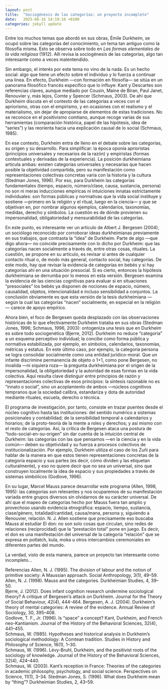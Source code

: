 ```yaml
---
layout: post
title:  "Sociogénesis de las categorías: un proyecto incompleto"
date:   2025-08-16 14:10:16 +0100
categories: jekyll update
---
```



Entre los muchos temas que abordó en sus obras, Émile Durkheim, se ocupó sobre las categorías del conocimiento, un tema tan antiguo como la filosofía misma. Esto se observa sobre todo en *Las formas elementales de la vida religiosa* (1912). Allí revisa la sociogénesis de las categorías, algo tan interesante como a veces malentendido.

Sin embargo, el interés por este tema no vino de la nada. Es un hecho social: algo que tiene un efecto sobre el individuo y lo fuerza a continuar una línea. En efecto, Durkheim —con formación en filosofía— se sitúa en un panorama filosófico francés específico que lo influye: Kant y Descartes son referencias claves, aunque mediado por Cousin, Maine de Biran, Paul Janet, Renouvier y, más lejos, Comte y Spencer (Schmaus, 2003). De ahí que Durkheim discuta en el contexto de las categorías a veces con el apriorismo, otras con el empirismo, y en ocasiones con el realismo y el materialismo, sin dejar de apropiarse de elementos de estas tradiciones. No se reconoce en el positivismo comtiano, aunque recoge varias de sus herramientas (comparación histórica, papel de las hipótesis, idea de “series”) y las reorienta hacia una explicación causal de lo social (Schmaus, 1985).    

En ese contexto, Durkheim entra de lleno en el debate sobre las categorías, su origen y su desarrollo. Para simplificar: la época oponía aprioristas (principios universales y necesarios de la razón) y empiristas (formas contextuales y derivadas de la experiencia). La posición durkheimiana articula ambas: existen categorías universales y necesarias que hacen posible la objetividad compartida, pero su manifestación como representaciones colectivas concretas varía con la historia y la cultura (Stedman Jones, 1996). Por eso, para Durkheim las categorías fundamentales (tiempo, espacio, número/clase, causa, sustancia, persona) no son ni meras inducciones empíricas ni intuiciones innatas estrictamente individuales: son formas públicas y normativas que la vida social instituye y sostiene —primero en la religión y el ritual, luego en la ciencia— y que se objetivan en, por nombrar algunos ejemplos, calendarios, taxonomías, medidas, derecho y símbolos. La cuestión es de dónde provienen su impersonalidad, obligatoriedad y mensurabilidad de las categorías.  

En este punto, es interesante ver un artículo de Albert J. Bergesen (2004), un sociólogo reconocido por corroborar ideas durkheimianas previamente en sus trabajos, que contrasta la “idea” de Durkheim. Parte de algo —que digo ahora— no coincide precisamente con lo dicho por Durkheim: que las categorías nacen socialmente a través de, entre otras cosas, rituales. La cuestión, se propone en su artículo, es revisar si antes de cualquier contacto ritual o, de modo más general, contacto social, hay categorías. De este modo, hay que revisar la evidencia de categorías en bebés y si hay categorías ahí en una situación presocial. Si es cierto, entonces la hipótesis durkheimiana se derrumba por lo menos en esta versión. Bergesen examina la evidencia de las ciencias cognitivas para evaluar si en situaciones “presociales” los bebés ya disponen de nociones de espacio, número, causalidad, objetos, intencionalidad e incluso sensibilidad a conjuntos. La conclusión obviamente es que esta versión de la tesis durkheimiana —según la cual las categorías “nacen” socialmente, en especial en la religión— carece de apoyo empírico.  

Ahora bien, el foco de Bergesen queda desplazado con las observaciones históricas de lo que efectivamente Durkheim trataba en sus obras (Stedman Jones, 1996; Schmaus, 1996, 2003): ontogeniza una tesis que en Durkheim es sobre todo sociogenética (Bjerre, 2012). Durkheim no reduce “categoría” a un esquema perceptivo individual; la concibe como forma pública y normativa estabilizada, por ejemplo, en símbolos, calendarios, taxonomías, métricas y estatus. En este último caso, por ejemplo, la categoría persona se logra consolidar socialmente como una entidad jurídico-moral. Que un infante discrimine permanencia de objeto o 1+1, como pone Bergesen, no invalida —ni siquiera roza— la pregunta durkheimiana por el origen de la impersonalidad, la obligatoriedad y la autoridad de esas formas en la vida colectiva. Aquí resulta clave distinguir entre principios de razón y representaciones colectivas de esos principios: la síntesis razonable no es “innato o social”, sino un acoplamiento de ambos —núcleos cognitivos tempranos que la sociedad calibra, estandariza y dota de autoridad mediante rituales, escuela, derecho o técnica.

El programa de investigación, por tanto, consiste en trazar puentes desde el núcleo cognitivo hasta las instituciones: del sentido numérico a sistemas posicionales y contabilidad; de la sensibilidad temporal a calendarios y horarios; de la proto-teoría de la mente a roles y derechos; y así mismo con el resto de categorías. Así, la crítica de Bergesen ataca una postura de “todo-social-en-su-origen” sin dar cuenta de la intuición central de Durkheim: las categorías con las que pensamos —en la ciencia y en la vida común— deben su objetividad y su fuerza a procesos colectivos de institucionalización. Por ejemplo, Durkheim utiliza el caso de los Zuñi para hablar de la manera en que estos tienen representaciones concretas de la categoría espacio y sus partes (es decir, cómo dividen y las etiquetan culturalmente), y eso no quiere decir que no sea un universal, sino que construyen localmente la idea de espacio y sus propiedades a través de sistemas simbólicos (Godlove, 1996).

En su lugar, Marcel Mauss parece desarrollar este programa (Allen, 1998, 1995): las categorías son relevantes y nos ocuparemos de su manifestación variada entre grupos diversos sin olvidarnos de su carácter universal. De ahí que el mapeo de categorías hecho por Mauss fuera tan amplio y provechoso usando evidencia etnográfica: espacio, tiempo, sustancia, clase/género, totalidad/cantidad, causa/mana, persona y, siguiendo a Renouvier, relación. N. J. Allen sostiene que precisamente eso buscaba Mauss al estudiar El don: no son solo cosas que circulan, sino redes de relaciones (reciprocidad) que la “prestación total” pone en juego. Es decir, el don es una manifestación del universal de la categoría “relación” que se expresa en potlatch, kula, moka u otros intercambios ceremoniales en diferentes partes del mundo. 

La verdad, visto de esta manera, parece un proyecto tan interesante como incompleto... 

Referencias
Allen, N. J. (1995). The division of labour and the notion of primitive society: A Maussian approach. Social Anthropology, 3(1), 49–59.  
Allen, N. J. (1998). Mauss and the categories. Durkheimian Studies, 4, 39–50.  
Bjerre, J. (2012). Does infant cognition research undermine sociological theory? A critique of Bergesen’s attack on Durkheim. Journal for the Theory of Social Behaviour, 42(4), 444-464. 
Bergesen, A. J. (2004). Durkheim’s theory of mental categories: A review of the evidence. Annual Review of Sociology, 30, 395–408.  
Godlove, T. F., Jr. (1996). Is “space” a concept? Kant, Durkheim, and French neo-Kantianism. Journal of the History of the Behavioral Sciences, 32(4), 441–455.  
Schmaus, W. (1985). Hypotheses and historical analysis in Durkheim’s sociological methodology: A Comtean tradition. Studies in History and Philosophy of Science, 16(1), 1–30.  
Schmaus, W. (1996). Lévy-Bruhl, Durkheim, and the positivist roots of the sociology of knowledge. Journal of the History of the Behavioral Sciences, 32(4), 424–440.  
Schmaus, W. (2003). Kant’s reception in France: Theories of the categories in academic philosophy, psychology, and social science. Perspectives on Science, 11(1), 3–34. 
Stedman Jones, S. (1996). What does Durkheim mean by “thing”? Durkheimian Studies, 2, 43–59.  
